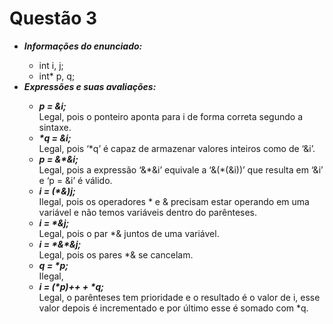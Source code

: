 # Questão 3
<ul>
  <li> <strong><em>Informações do enunciado:</em></strong> </li>
    <ul>
      <li>int i, j;</li>
      <li>int* p, q;</li>
    </ul>

  <li> <strong><em>Expressões e suas avaliações:</em></strong> </li>
    <ul>
      <li> <strong><em>p = &i; </em></strong></li>
        Legal, pois o ponteiro aponta para i de forma correta segundo a sintaxe.
      <br>
      <li> <strong><em>*q = &i; </em></strong></li>
        Legal, pois ‘*q’ é capaz de armazenar valores inteiros como de ‘&i’.
      <br>
      <li> <strong><em>p = &*&i; </em></strong></li>
        Legal, pois a expressão ‘&*&i’ equivale a ‘&(*(&i))’ que resulta em ‘&i’ e ‘p = &i’ é válido.
      <br>
      <li> <strong><em>i = (*&)j; </em></strong></li>
        Ilegal, pois os operadores * e & precisam estar operando em uma variável e não temos variáveis dentro do parênteses.
      <br>
      <li> <strong><em>i = *&j; </em></strong></li>
        Legal, pois o par *& juntos de uma variável.
      <br>
      <li> <strong><em>i = *&*&j; </em></strong></li>
        Legal, pois os pares *& se cancelam.
      <br>
      <li> <strong><em>q = *p; </em></strong></li>
        Ilegal,
      <br>
      <li> <strong><em>i = (*p)++ + *q; </em></strong></li>
        Legal, o parênteses tem prioridade e o resultado é o valor de i, esse valor depois é incrementado e por último esse é somado com *q.
      <br>
    </ul>
</ul>
